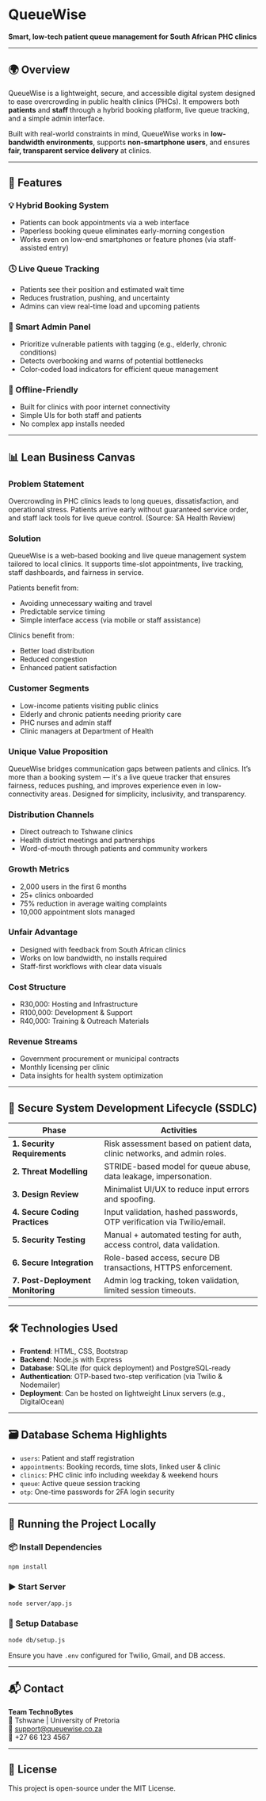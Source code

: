 # QueueWise

**Smart, low-tech patient queue management for South African PHC clinics**

---

## 🌍 Overview

QueueWise is a lightweight, secure, and accessible digital system designed to ease overcrowding in public health clinics (PHCs). It empowers both **patients** and **staff** through a hybrid booking platform, live queue tracking, and a simple admin interface.

Built with real-world constraints in mind, QueueWise works in **low-bandwidth environments**, supports **non-smartphone users**, and ensures **fair, transparent service delivery** at clinics.

---

## 🚀 Features

### 💡 Hybrid Booking System

- Patients can book appointments via a web interface
- Paperless booking queue eliminates early-morning congestion
- Works even on low-end smartphones or feature phones (via staff-assisted entry)

### 🕓 Live Queue Tracking

- Patients see their position and estimated wait time
- Reduces frustration, pushing, and uncertainty
- Admins can view real-time load and upcoming patients

### 🎯 Smart Admin Panel

- Prioritize vulnerable patients with tagging (e.g., elderly, chronic conditions)
- Detects overbooking and warns of potential bottlenecks
- Color-coded load indicators for efficient queue management

### 📶 Offline-Friendly

- Built for clinics with poor internet connectivity
- Simple UIs for both staff and patients
- No complex app installs needed

---

## 📊 Lean Business Canvas

### **Problem Statement**

Overcrowding in PHC clinics leads to long queues, dissatisfaction, and operational stress. Patients arrive early without guaranteed service order, and staff lack tools for live queue control. (Source: SA Health Review)

### **Solution**

QueueWise is a web-based booking and live queue management system tailored to local clinics. It supports time-slot appointments, live tracking, staff dashboards, and fairness in service.

Patients benefit from:

- Avoiding unnecessary waiting and travel
- Predictable service timing
- Simple interface access (via mobile or staff assistance)

Clinics benefit from:

- Better load distribution
- Reduced congestion
- Enhanced patient satisfaction

### **Customer Segments**

- Low-income patients visiting public clinics
- Elderly and chronic patients needing priority care
- PHC nurses and admin staff
- Clinic managers at Department of Health

### **Unique Value Proposition**

QueueWise bridges communication gaps between patients and clinics. It’s more than a booking system — it's a live queue tracker that ensures fairness, reduces pushing, and improves experience even in low-connectivity areas. Designed for simplicity, inclusivity, and transparency.

### **Distribution Channels**

- Direct outreach to Tshwane clinics
- Health district meetings and partnerships
- Word-of-mouth through patients and community workers

### **Growth Metrics**

- 2,000 users in the first 6 months
- 25+ clinics onboarded
- 75% reduction in average waiting complaints
- 10,000 appointment slots managed

### **Unfair Advantage**

- Designed with feedback from South African clinics
- Works on low bandwidth, no installs required
- Staff-first workflows with clear data visuals

### **Cost Structure**

- R30,000: Hosting and Infrastructure
- R100,000: Development & Support
- R40,000: Training & Outreach Materials

### **Revenue Streams**

- Government procurement or municipal contracts
- Monthly licensing per clinic
- Data insights for health system optimization

---

## 🔐 Secure System Development Lifecycle (SSDLC)

| Phase                             | Activities                                                               |
| --------------------------------- | ------------------------------------------------------------------------ |
| **1. Security Requirements**      | Risk assessment based on patient data, clinic networks, and admin roles. |
| **2. Threat Modelling**           | STRIDE-based model for queue abuse, data leakage, impersonation.         |
| **3. Design Review**              | Minimalist UI/UX to reduce input errors and spoofing.                    |
| **4. Secure Coding Practices**    | Input validation, hashed passwords, OTP verification via Twilio/email.   |
| **5. Security Testing**           | Manual + automated testing for auth, access control, data validation.    |
| **6. Secure Integration**         | Role-based access, secure DB transactions, HTTPS enforcement.            |
| **7. Post-Deployment Monitoring** | Admin log tracking, token validation, limited session timeouts.          |

---

## 🛠️ Technologies Used

- **Frontend**: HTML, CSS, Bootstrap
- **Backend**: Node.js with Express
- **Database**: SQLite (for quick deployment) and PostgreSQL-ready
- **Authentication**: OTP-based two-step verification (via Twilio & Nodemailer)
- **Deployment**: Can be hosted on lightweight Linux servers (e.g., DigitalOcean)

---

## 🗃️ Database Schema Highlights

- `users`: Patient and staff registration
- `appointments`: Booking records, time slots, linked user & clinic
- `clinics`: PHC clinic info including weekday & weekend hours
- `queue`: Active queue session tracking
- `otp`: One-time passwords for 2FA login security

---

## 🧪 Running the Project Locally

### 📦 Install Dependencies

```bash
npm install
```

### ▶️ Start Server

```bash
node server/app.js
```

### 🧱 Setup Database

```bash
node db/setup.js
```

Ensure you have `.env` configured for Twilio, Gmail, and DB access.

---

## 📬 Contact

**Team TechnoBytes**\
📍 Tshwane | University of Pretoria\
📧 [support@queuewise.co.za](mailto\:support@queuewise.co.za)\
📱 +27 66 123 4567

---

## 📜 License

This project is open-source under the MIT License.

